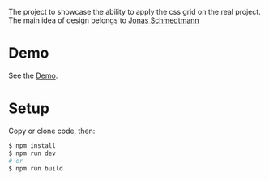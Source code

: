 The project to showcase the ability to apply the css grid on the real project.
The main idea of design belongs to [Jonas Schmedtmann](https://www.udemy.com/user/jonasschmedtmann/)

# Demo

See the [Demo](https://podoprigora.github.io/css-grid-landing).

# Setup

Copy or clone code, then:
```bash
$ npm install
$ npm run dev
# or
$ npm run build
```